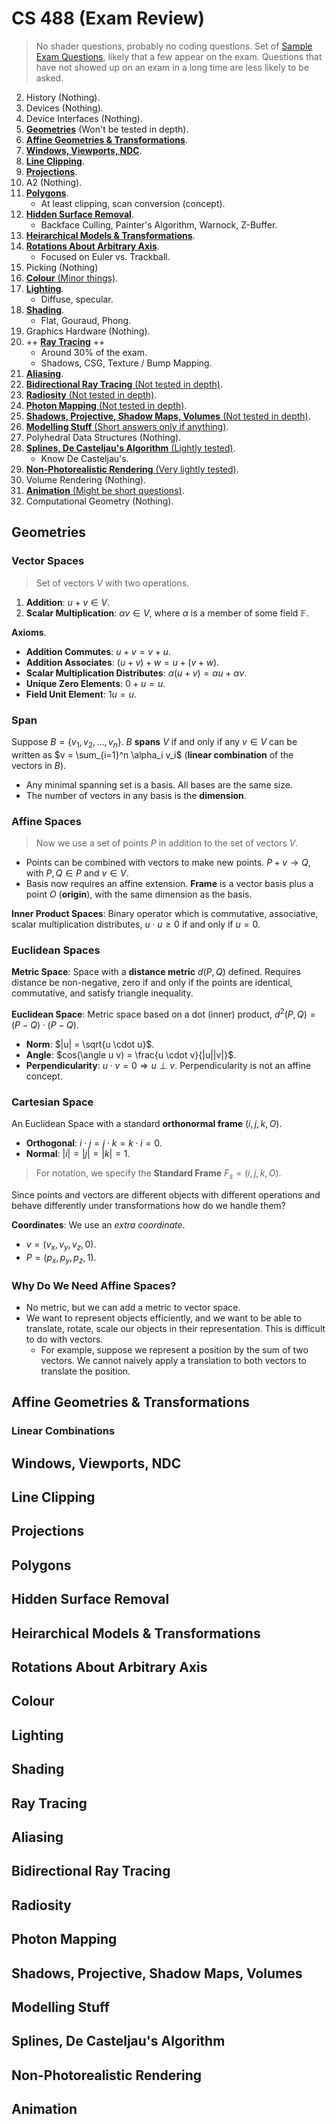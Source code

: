 CS 488 (Exam Review)
=

> No shader questions, probably no coding questions. Set of [Sample Exam Questions](https://www.student.cs.uwaterloo.ca/~cs488/Fall2019/q.pdf), likely that a few appear on the exam. Questions that have not showed up on an exam in a long time are less likely to be asked.

2. History (Nothing).
3. Devices (Nothing).
4. Device Interfaces (Nothing).
5. [**Geometries**](#geometries) (Won't be tested in depth).
6. [**Affine Geometries & Transformations**](#affine-geometries-transformations).
7. [**Windows, Viewports, NDC**](#windows-viewports-ndc).
8. [**Line Clipping**](#line-clipping).
9. [**Projections**](#projections).
10. A2 (Nothing).
11. [**Polygons**](#polygons).
    - At least clipping, scan conversion (concept).
12. [**Hidden Surface Removal**](#hidden-surface-removal).
    - Backface Culling, Painter's Algorithm, Warnock, Z-Buffer.
13. [**Heirarchical Models & Transformations**](#heirarchical-models-transformations).
14. [**Rotations About Arbitrary Axis**](#rotations-about-arbitrary-axis).
    - Focused on Euler vs. Trackball.
15. Picking (Nothing)
16. [**Colour** (Minor things)](#colour).
17. [**Lighting**](#lighting).
    - Diffuse, specular.
18. [**Shading**](#shading).
    - Flat, Gouraud, Phong.
19. Graphics Hardware (Nothing).
20. ++ [**Ray Tracing**](#ray-tracing) ++
    - Around 30% of the exam.
    - Shadows, CSG, Texture / Bump Mapping.
21. [**Aliasing**](#aliasing).
22. [**Bidirectional Ray Tracing** (Not tested in depth)](#bidirectional-ray-tracing).
23. [**Radiosity** (Not tested in depth)](#radiosity).
24. [**Photon Mapping** (Not tested in depth)](#photon-mapping).
25. [**Shadows, Projective, Shadow Maps, Volumes** (Not tested in depth)](#25).
26. [**Modelling Stuff** (Short answers only if anything)](#modelling-stuff).
27. Polyhedral Data Structures (Nothing).
28. [**Splines, De Casteljau's Algorithm** (Lightly tested)](#splines-de-casteljaus-algorithm).
    - Know De Casteljau's.
29. [**Non-Photorealistic Rendering** (Very lightly tested)](#non-photorealistic-rendering).
30. Volume Rendering (Nothing).
31. [**Animation** (Might be short questions)](#animation).
32. Computational Geometry (Nothing).

## Geometries

### Vector Spaces

> Set of vectors $V$ with two operations.

1. **Addition**: $u + v \in V$.
2. **Scalar Multiplication**: $\alpha v \in V$, where $\alpha$ is a member of some field $\mathbb{F}$.

**Axioms**.

- **Addition Commutes**: $u + v = v + u$.
- **Addition Associates**: $(u + v) + w = u + (v + w)$.
- **Scalar Multiplication Distributes**: $\alpha(u + v) = \alpha u + \alpha v$.
- **Unique Zero Elements**: $0 + u = u$.
- **Field Unit Element**: $1 u = u$.

### Span

Suppose $B = \{v_1, v_2, ..., v_n\}$. $B$ **spans** $V$ if and only if any $v \in V$ can be written as $v = \sum_{i=1}^n \alpha_i v_i$ (**linear combination** of the vectors in $B$).

- Any minimal spanning set is a basis. All bases are the same size.
- The number of vectors in any basis is the **dimension**.

### Affine Spaces

> Now we use a set of points $P$ in addition to the set of vectors $V$.

- Points can be combined with vectors to make new points. $P + v \to Q$, with $P, Q \in P$ and $v \in V$.
- Basis now requires an affine extension. **Frame** is a vector basis plus a point $O$ (**origin**), with the same dimension as the basis.

**Inner Product Spaces**: Binary operator which is commutative, associative, scalar multiplication distributes, $u \cdot u \ge 0$ if and only if $u = 0$.

### Euclidean Spaces

**Metric Space**: Space with a **distance metric** $d(P, Q)$ defined. Requires distance be non-negative, zero if and only if the points are identical, commutative, and satisfy triangle inequality.

**Euclidean Space**: Metric space based on a dot (inner) product, $d^2(P, Q) = (P - Q) \cdot (P - Q)$.

- **Norm**: $|u| = \sqrt{u \cdot u}$.
- **Angle**: $cos(\angle u v) = \frac{u \cdot v}{|u||v|}$.
- **Perpendicularity**: $u \cdot v = 0 \Rightarrow u \perp v$. Perpendicularity is not an affine concept.

### Cartesian Space

An Euclidean Space with a standard **orthonormal frame** $(i, j, k, O)$.

- **Orthogonal**: $i \cdot j = j \cdot k = k \cdot i = 0$.
- **Normal**: $|i| = |j| = |k| = 1$.

> For notation, we specify the **Standard Frame** $F_s = (i, j, k, O)$.

Since points and vectors are different objects with different operations and behave differently under transformations how do we handle them?

**Coordinates**: We use an *extra coordinate*.

- $v = (v_x, v_y, v_z, 0)$.
- $P = (p_x, p_y, p_z, 1)$.

### Why Do We Need Affine Spaces?

- No metric, but we can add a metric to vector space.
- We want to represent objects efficiently, and we want to be able to translate, rotate, scale our objects in their representation. This is difficult to do with vectors.
    - For example, suppose we represent a position by the sum of two vectors. We cannot naively apply a translation to both vectors to translate the position.

## Affine Geometries & Transformations

### Linear Combinations

## Windows, Viewports, NDC

## Line Clipping

## Projections

## Polygons

## Hidden Surface Removal

## Heirarchical Models & Transformations

## Rotations About Arbitrary Axis

## Colour

## Lighting

## Shading

## Ray Tracing

## Aliasing

## Bidirectional Ray Tracing

## Radiosity

## Photon Mapping

## Shadows, Projective, Shadow Maps, Volumes

## Modelling Stuff

## Splines, De Casteljau's Algorithm

## Non-Photorealistic Rendering

## Animation
